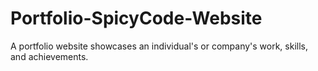 # Portfolio-SpicyCode-Website
A portfolio website showcases an individual's or company's work, skills, and achievements.
